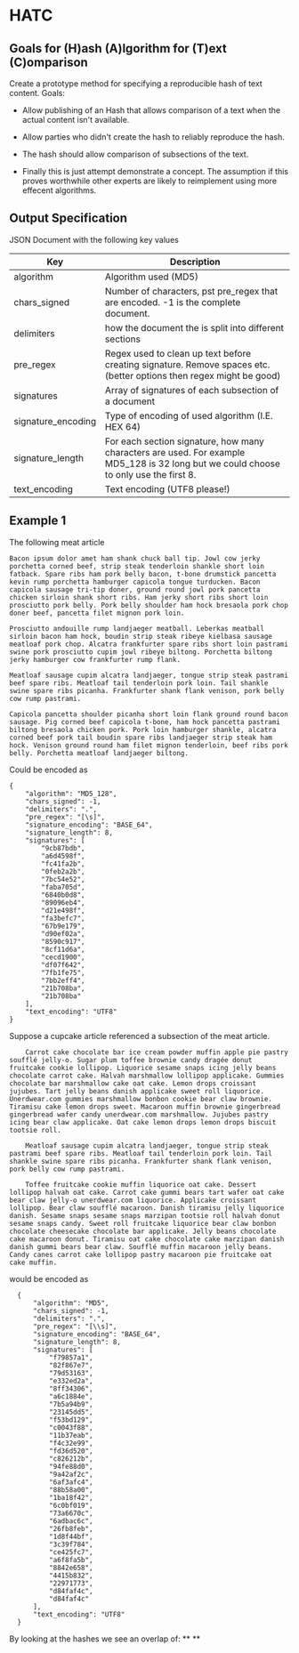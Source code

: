 HATC
====

## Goals for (H)ash (A)lgorithm for (T)ext (C)omparison
Create a prototype method for specifying a reproducible hash of text content. Goals:

* Allow publishing of an Hash that allows comparison of a text when the actual content isn't available.

* Allow parties who didn't create the hash to reliably reproduce the hash.

* The hash should allow comparison of subsections of the text.

* Finally this is just attempt demonstrate a concept. The assumption if this proves worthwhile other experts are likely to reimplement using more effecent algorithms.


## Output Specification

JSON Document with the following key values

| Key                  | Description                                                                                                          |
|----------------------|----------------------------------------------------------------------------------------------------------------------|
| algorithm            | Algorithm used  (MD5)                                                                                                |
| chars_signed         | Number of characters, pst pre_regex that are encoded. -1 is the complete document.                                   |
| delimiters           | how the document the is split into different sections                                               |
| pre_regex            | Regex used to clean up text before creating signature. Remove spaces etc.  (better options then regex might be good) |
| signatures           | Array of signatures of each subsection of a document                                                                 |
| signature_encoding   | Type of encoding of used algorithm (I.E. HEX 64)                                                                     |
| signature_length     | For each section signature, how many characters are used. For example MD5_128 is 32 long but we could choose to only use the first 8. |
| text_encoding        | Text encoding (UTF8 please!)                                                                                   |
      
## Example 1

The following meat article

    Bacon ipsum dolor amet ham shank chuck ball tip. Jowl cow jerky porchetta corned beef, strip steak tenderloin shankle short loin fatback. Spare ribs ham pork belly bacon, t-bone drumstick pancetta kevin rump porchetta hamburger capicola tongue turducken. Bacon capicola sausage tri-tip doner, ground round jowl pork pancetta chicken sirloin shank short ribs. Ham jerky short ribs short loin prosciutto pork belly. Pork belly shoulder ham hock bresaola pork chop doner beef, pancetta filet mignon pork loin.
    
    Prosciutto andouille rump landjaeger meatball. Leberkas meatball sirloin bacon ham hock, boudin strip steak ribeye kielbasa sausage meatloaf pork chop. Alcatra frankfurter spare ribs short loin pastrami swine pork prosciutto cupim jowl ribeye biltong. Porchetta biltong jerky hamburger cow frankfurter rump flank.
    
    Meatloaf sausage cupim alcatra landjaeger, tongue strip steak pastrami beef spare ribs. Meatloaf tail tenderloin pork loin. Tail shankle swine spare ribs picanha. Frankfurter shank flank venison, pork belly cow rump pastrami.
    
    Capicola pancetta shoulder picanha short loin flank ground round bacon sausage. Pig corned beef capicola t-bone, ham hock pancetta pastrami biltong bresaola chicken pork. Pork loin hamburger shankle, alcatra corned beef pork tail boudin spare ribs landjaeger strip steak ham hock. Venison ground round ham filet mignon tenderloin, beef ribs pork belly. Porchetta meatloaf landjaeger biltong.

Could be encoded as

    {
        "algorithm": "MD5_128",
        "chars_signed": -1,
        "delimiters": ".",
        "pre_regex": "[\s]",
        "signature_encoding": "BASE_64",
        "signature_length": 8,
        "signatures": [
            "9cb87bdb",
            "a6d4598f",
            "fc41fa2b",
            "0feb2a2b",
            "7bc54e52",
            "faba705d",
            "6840b0d8",
            "89096eb4",
            "d21e498f",
            "fa3befc7",
            "67b9e179",
            "d90ef02a",
            "8590c917",
            "8cf11d6a",
            "cecd1900",
            "df07f642",
            "7fb1fe75",
            "7bb2eff4",
            "21b708ba",
            "21b708ba"
        ],
        "text_encoding": "UTF8"
    }
    
Suppose a cupcake article referenced a subsection of the meat article.

        Carrot cake chocolate bar ice cream powder muffin apple pie pastry soufflé jelly-o. Sugar plum toffee brownie candy dragée donut fruitcake cookie lollipop. Liquorice sesame snaps icing jelly beans chocolate carrot cake. Halvah marshmallow lollipop applicake. Gummies chocolate bar marshmallow cake oat cake. Lemon drops croissant jujubes. Tart jelly beans danish applicake sweet roll liquorice. Unerdwear.com gummies marshmallow bonbon cookie bear claw brownie. Tiramisu cake lemon drops sweet. Macaroon muffin brownie gingerbread gingerbread wafer candy unerdwear.com marshmallow. Jujubes pastry icing bear claw applicake. Oat cake lemon drops lemon drops biscuit tootsie roll.
        
        Meatloaf sausage cupim alcatra landjaeger, tongue strip steak pastrami beef spare ribs. Meatloaf tail tenderloin pork loin. Tail shankle swine spare ribs picanha. Frankfurter shank flank venison, pork belly cow rump pastrami.
        
        Toffee fruitcake cookie muffin liquorice oat cake. Dessert lollipop halvah oat cake. Carrot cake gummi bears tart wafer oat cake bear claw jelly-o unerdwear.com liquorice. Applicake croissant lollipop. Bear claw soufflé macaroon. Danish tiramisu jelly liquorice danish. Sesame snaps sesame snaps marzipan tootsie roll halvah donut sesame snaps candy. Sweet roll fruitcake liquorice bear claw bonbon chocolate cheesecake chocolate bar applicake. Jelly beans chocolate cake macaroon donut. Tiramisu oat cake chocolate cake marzipan danish danish gummi bears bear claw. Soufflé muffin macaroon jelly beans. Candy canes carrot cake lollipop pastry macaroon pie fruitcake oat cake muffin.
      
would be encoded as
  
      
      {
          "algorithm": "MD5",
          "chars_signed": -1,
          "delimiters": ".",
          "pre_regex": "[\\s]",
          "signature_encoding": "BASE_64",
          "signature_length": 8,
          "signatures": [
              "f79857a1",
              "82f867e7",
              "79d53163",
              "e332ed2a",
              "8ff34306",
              "a6c1884e",
              "7b5a94b9",
              "23145dd5",
              "f53bd129",
              "c0043f88",
              "11b37eab",
              "f4c32e99",
              "fd36d520",
              "c826212b",
              "94fe88d0",
              "9a42af2c",
              "6af3afc4",
              "88b58a00",
              "1ba18f42",
              "6c0bf019",
              "73a6670c",
              "6adbac6c",
              "26fb8feb",
              "1d8f44bf",
              "3c39f784",
              "ce425fc7",
              "a6f8fa5b",
              "8842e658",
              "4415b832",
              "22971773",
              "d84faf4c",
              "d84faf4c"
          ],
          "text_encoding": "UTF8"
      }
      
By looking at the hashes we see an overlap of: ** **      
